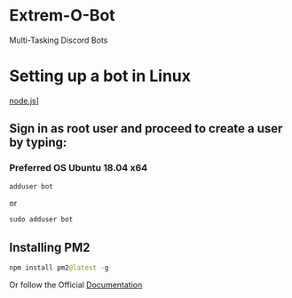 # Extrem-O-Bot
Multi-Tasking Discord Bots

# Setting up a bot in Linux

[node.js](https://nodejs.org/en/)]

## Sign in as root user and proceed to create a user by typing:
### Preferred OS Ubuntu 18.04 x64

```groovy
adduser bot
```
or
```groovy
sudo adduser bot
```

## Installing PM2

```Java
npm install pm2@latest -g
```
Or follow the Official [Documentation](https://pm2.keymetrics.io/docs/usage/quick-start/)

